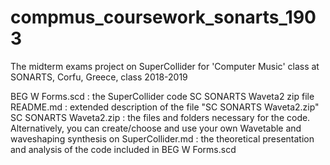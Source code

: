 # compmus_coursework_sonarts_1903

The midterm exams project on SuperCollider for 'Computer Music' class at SONARTS, Corfu, Greece, class 2018-2019

BEG W Forms.scd : the SuperCollider code
SC SONARTS Waveta2 zip file README.md : extended description of the file "SC SONARTS Waveta2.zip"
SC SONARTS Waveta2.zip : the files and folders necessary for the code. Alternatively, you can create/choose and use your own
Wavetable and waveshaping synthesis on SuperCollider.md : the theoretical presentation and analysis of the code included in BEG W Forms.scd
